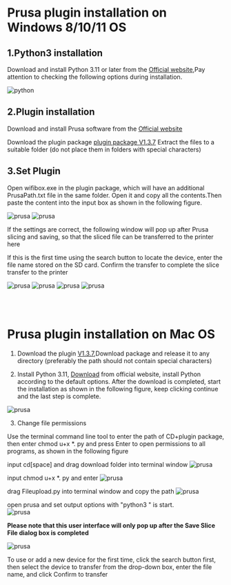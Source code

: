 
# Prusa plugin installation on Windows 8/10/11 OS

## 1.Python3 installation
Download and install Python 3.11 or later from the [Official website](https://www.python.org/downloads/),Pay attention to checking the following options during installation.

![python](img/python.png "python")

## 2.Plugin installation
Download and install Prusa software from the [Official website](https://www.prusa3d.com/page/prusaslicer_424/)

Download the plugin package [plugin package V1.3.7](https://github.com/GMaker-git/WIFISD/releases/download/v1.3.7/GmakerWifiSD1.3.7.zip) Extract the files to a suitable folder (do not place them in folders with special characters)

## 3.Set Plugin 

Open wifibox.exe in the plugin package, which will have an additional PrusaPath.txt file in the same folder. Open it and copy all the contents.Then paste the content into the input box as shown in the following figure.


![prusa](img/prusa1.png "prusa")
![prusa](img/prusa2.png "prusa")

If the settings are correct, the following window will pop up after Prusa slicing and saving, so that the sliced file can be transferred to the printer here

If this is the first time using the search button to locate the device, enter the file name stored on the SD card. Confirm the transfer to complete the slice transfer to the printer

![prusa](img/prusa3.png "prusa")
![prusa](img/prusa4.png "prusa")
![prusa](img/prusa5.png "prusa")
![prusa](img/prusa6.png "prusa")


<br>
<br>

# Prusa plugin installation on Mac OS

1. Download the plugin [V1.3.7](https://github.com/GMaker-git/WIFISD/releases/download/v1.3.7/GmakerWifiSD1.3.7.zip),Download package and release it to any directory (preferably the path should not contain special characters)

2. Install Python 3.11, [Download](https://www.python.org/downloads/release/python-3114/ ) from official website, install Python according to the default options. After the download is completed, start the installation as shown in the following figure, keep clicking continue and the last step is complete.

![prusa](img/prusa7.png "prusa")

3. Change file permissions

Use the terminal command line tool to enter the path of CD+plugin package, then enter chmod u+x *. py and press Enter to open permissions to all programs, as shown in the following figure

input cd[space] and drag download folder into terminal window
![prusa](img/prusa8.png "prusa")

input chmod u+x *. py and enter
![prusa](img/prusa9.png "prusa")

drag Fileupload.py into terminal window and copy the path
![prusa](img/prusa10.png "prusa")

open prusa and set output options with "python3 " is start.  
![prusa](img/prusa11.png "prusa")

**Please note that this user interface will only pop up after the Save Slice File dialog box is completed**

![prusa](img/prusa12.png "prusa")

To use or add a new device for the first time, click the search button first, then select the device to transfer from the drop-down box, enter the file name, and click Confirm to transfer